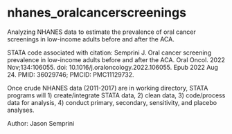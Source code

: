 # nhanes_oralcancerscreenings
Analyzing NHANES data to estimate the prevalence of oral cancer screenings in low-income adults before and after the ACA.

STATA code associated with citation: 
Semprini J. Oral cancer screening prevalence in low-income adults before and after the ACA. Oral Oncol. 2022 Nov;134:106055. doi: 10.1016/j.oraloncology.2022.106055. Epub 2022 Aug 24. PMID: 36029746; PMCID: PMC11129732.

Once crude NHANES data (2011-2017) are in working directory, STATA programs will 1) create/integrate STATA data, 2) clean data, 3) code/process data for analysis, 4) conduct primary, secondary, sensitivity, and placebo analyses. 

Author: Jason Semprini
